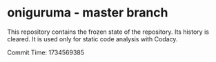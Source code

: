 # oniguruma - master branch

This repository contains the frozen state of the repository.
Its history is cleared. It is used only for static code
analysis with Codacy.

Commit Time: 1734569385
